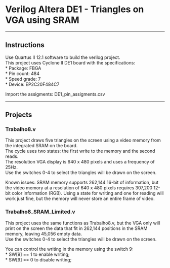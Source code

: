 # **Verilog Altera DE1 - Triangles on VGA using SRAM**
******************
## Instructions
<p>Use Quartus II 12.1 software to build the verilog project.</br>
This project uses Cyclone II DE1 board with the specifications:</br>
* Package: FBGA</br>
* Pin count: 484</br>
* Speed grade: 7</br>
* Device: EP2C20F484C7</br></p>
<p>Import the assigments: DE1_pin_assigments.csv</br></p>

****************
## Projects

### Trabalho8.v
  <p>This project draws five triangles on the screen using a video memory from the integrated SRAM on the board.</br>
  The cycle uses two states: the first write to the memory and the second reads.</br>
  The resolution VGA display is 640 x 480 pixels and uses a frequency of 25Hz.</br>
  Use the switches 0-4 to select the triangles will be drawn on the screen.</br></p>
  
  <p>Known issues: SRAM memory supports 262,144 16-bit of information, but the video memory at a resolution of 640 x 480 pixels requires 307,200 12-bit color information (RGB). Using a state for writing and one for reading will work just fine, but the memory will never store an entire frame of video.</p>

### Trabalho8_SRAM_Limited.v
  <p>This project uses the same functions as Trabalho8.v, but the VGA only will print on the screen the data that fit in 262,144 positions in the SRAM memory, leaving 45,056 empty data.</br>
  Use the switches 0-4 to select the triangles will be drawn on the screen.</br></p>
  <p>You can control the writing in the memory using the switch 9:</br>
  * SW[9] == 1 to enable writing;</br>
  * SW[9] == 0 to disable writing;</p>
